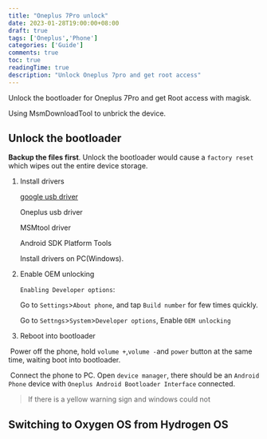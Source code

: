 ```yaml
---
title: "Oneplus 7Pro unlock"
date: 2023-01-28T19:00:00+08:00
draft: true
tags: ['Oneplus','Phone']
categories: ['Guide']
comments: true
toc: true
readingTime: true
description: "Unlock Oneplus 7pro and get root access"
---
```


Unlock the bootloader for Oneplus 7Pro and get Root access with magisk. 

Using MsmDownloadTool to unbrick the device.

<!--more-->

## Unlock the bootloader

**Backup the files first**. Unlock the bootloader would cause a `factory reset` which wipes out the entire device storage. 

1. Install drivers

    [google usb driver](https://files.yuiofastora.com/s/T8Pfwx2YaDTwpzn)

    Oneplus usb driver

    MSMtool driver

    Android SDK Platform Tools

    Install drivers on PC(Windows).

2. Enable OEM unlocking

    `Enabling Developer options`:

    Go to `Settings`>`About phone`, and tap `Build number` for few times quickly.

    Go to `Settngs`>`System`>`Developer options`, Enable `OEM unlocking`

3. Reboot into bootloader

​		Power off the phone, hold `volume +`,` volume - `and `power` button at the same time, waiting boot into bootloader.

​		Connect the phone to PC. Open `device manager`, there should be an `Android Phone` device with `Oneplus Android Bootloader Interface` connected. 

> If there is a yellow warning sign and windows could not 

## Switching to Oxygen OS from Hydrogen OS


